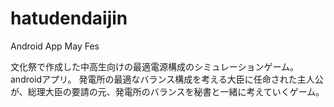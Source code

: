 # hatudendaijin
Android App May Fes

文化祭で作成した中高生向けの最適電源構成のシミュレーションゲーム。androidアプリ。
発電所の最適なバランス構成を考える大臣に任命された主人公が、総理大臣の要請の元、発電所のバランスを秘書と一緒に考えていくゲーム。
